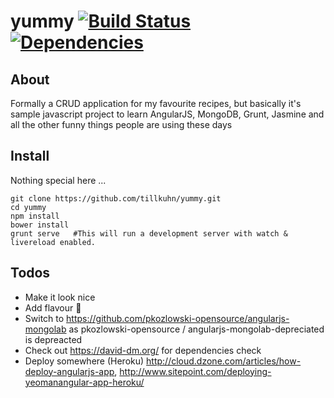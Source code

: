 yummy [![Build Status](https://travis-ci.org/tillkuhn/yummy.svg?branch=master)](https://travis-ci.org/tillkuhn/yummy)
[![Dependencies](https://david-dm.org/tillkuhn/yummy.svg)](https://david-dm.org/tillkuhn/yummy#info=dependencies&view=table)
=====

About
-----
Formally a CRUD application for my favourite recipes, but basically it's sample javascript project to learn AngularJS, MongoDB, Grunt, Jasmine and all the other funny things people are using these days

Install
----------------
Nothing special here ...

    git clone https://github.com/tillkuhn/yummy.git
    cd yummy
    npm install
    bower install	    
    grunt serve   #This will run a development server with watch & livereload enabled.
	
Todos
----
* Make it look nice
* Add flavour :sparkling_heart:
* Switch to https://github.com/pkozlowski-opensource/angularjs-mongolab as pkozlowski-opensource / angularjs-mongolab-depreciated is depreacted
* Check out https://david-dm.org/ for dependencies check
* Deploy somewhere (Heroku) http://cloud.dzone.com/articles/how-deploy-angularjs-app, http://www.sitepoint.com/deploying-yeomanangular-app-heroku/
